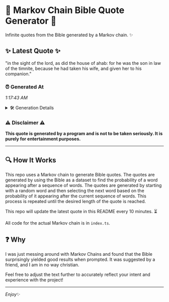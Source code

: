 # 📖 Markov Chain Bible Quote Generator 📖

Infinite quotes from the Bible generated by a Markov chain. ✨

## ✨ Latest Quote ✨
"in the sight of the lord, as did the house of ahab: for he was the son in law of the timnite, because he had taken his wife, and given her to his companion."

### ⏰ Generated At
*1:17:43 AM*

<details>
    <summary>🛠️ Generation Details</summary>
    <p>
        <strong>🌱 Seed:</strong> in<br>
        <strong>🔄 Iterations:</strong> 33<br>
        <strong>📜 Context History:</strong><br>[ in ]: the<br>[ in, the ]: sight<br>[ in, the, sight ]: of<br>[ in, the, sight, of ]: the<br>[ in, the, sight, of, the ]: lord,<br>[ in, the, sight, of, the, lord, ]: as<br>[ the, sight, of, the, lord,, as ]: did<br>[ sight, of, the, lord,, as, did ]: the<br>[ of, the, lord,, as, did, the ]: house<br>[ the, lord,, as, did, the, house ]: of<br>[ lord,, as, did, the, house, of ]: ahab:<br>[ as, did, the, house, of, ahab: ]: for<br>[ did, the, house, of, ahab:, for ]: he<br>[ the, house, of, ahab:, for, he ]: was<br>[ house, of, ahab:, for, he, was ]: the<br>[ of, ahab:, for, he, was, the ]: son<br>[ ahab:, for, he, was, the, son ]: in<br>[ for, he, was, the, son, in ]: law<br>[ he, was, the, son, in, law ]: of<br>[ was, the, son, in, law, of ]: the<br>[ the, son, in, law, of, the ]: timnite,<br>[ son, in, law, of, the, timnite, ]: because<br>[ in, law, of, the, timnite,, because ]: he<br>[ law, of, the, timnite,, because, he ]: had<br>[ of, the, timnite,, because, he, had ]: taken<br>[ the, timnite,, because, he, had, taken ]: his<br>[ timnite,, because, he, had, taken, his ]: wife,<br>[ because, he, had, taken, his, wife, ]: and<br>[ he, had, taken, his, wife,, and ]: given<br>[ had, taken, his, wife,, and, given ]: her<br>[ taken, his, wife,, and, given, her ]: to<br>[ his, wife,, and, given, her, to ]: his<br>[ wife,, and, given, her, to, his ]: companion.<br>
    </p>
</details>

### ⚠️ Disclaimer ⚠️
**This quote is generated by a program and is not to be taken seriously. It is purely for entertainment purposes.**

---

## 🔍 How It Works

This repo uses a Markov chain to generate Bible quotes. The quotes are generated by using the Bible as a dataset to find the probability of a word appearing after a sequence of words. The quotes are generated by starting with a random word and then selecting the next word based on the probability of it appearing after the current sequence of words. This process is repeated until the desired length of the quote is reached.

This repo will update the latest quote in this README every 10 minutes. ⏳

All code for the actual Markov chain is in `index.ts`.

## ❓ Why

I was just messing around with Markov Chains and found that the Bible surprisingly yielded good results when prompted. 
It was suggested by a friend, and I am in no way christian.

Feel free to adjust the text further to accurately reflect your intent and experience with the project!

---

*Enjoy*✨
